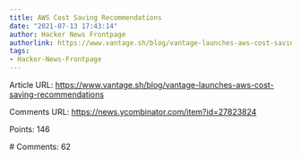 ```yaml
---
title: AWS Cost Saving Recommendations
date: "2021-07-13 17:43:14"
author: Hacker News Frontpage
authorlink: https://www.vantage.sh/blog/vantage-launches-aws-cost-saving-recommendations
tags:
- Hacker-News-Frontpage
---
```


<p>Article URL: <a href="https://www.vantage.sh/blog/vantage-launches-aws-cost-saving-recommendations">https://www.vantage.sh/blog/vantage-launches-aws-cost-saving-recommendations</a></p>
<p>Comments URL: <a href="https://news.ycombinator.com/item?id=27823824">https://news.ycombinator.com/item?id=27823824</a></p>
<p>Points: 146</p>
<p># Comments: 62</p>
